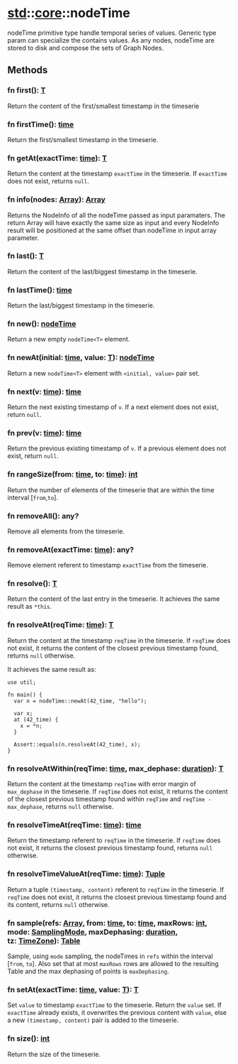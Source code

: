 # [std](/libs/std/)::[core](/libs/std/core/)::nodeTime

nodeTime primitive type handle temporal series of values.
Generic type param can specialize the contains values.
As any nodes, nodeTime are stored to disk and compose the sets of Graph Nodes.

## Methods
### fn first():&nbsp;[T](/libs/std/core/type.T.md)<Badge text="native" />

Return the content of the first/smallest timestamp in the timeserie
### fn firstTime():&nbsp;[time](/libs/std/core/type.time.md)<Badge text="native" />

Return the first/smallest timestamp in the timeserie.
### fn getAt(exactTime:&nbsp;[time](/libs/std/core/type.time.md)):&nbsp;[T](/libs/std/core/type.T.md)<Badge text="native" />

Return the content at the timestamp `exactTime` in the timeserie.
If `exactTime` does not exist, returns `null`.
### fn info(nodes:&nbsp;[Array](/libs/std/core/type.Array.md)):&nbsp;[Array](/libs/std/core/type.Array.md)<Badge text="static" />

Returns the NodeInfo of all the nodeTime passed as input paramaters.
The return Array will have exactly the same size as input and every NodeInfo result will be positioned at the same offset than nodeTime in input array parameter.
### fn last():&nbsp;[T](/libs/std/core/type.T.md)<Badge text="native" />

Return the content of the last/biggest timestamp in the timeserie.
### fn lastTime():&nbsp;[time](/libs/std/core/type.time.md)<Badge text="native" />

Return the last/biggest timestamp in the timeserie.
### fn new():&nbsp;[nodeTime](/libs/std/core/type.nodeTime.md)<Badge text="native" /><Badge text="static" />

Return a new empty `nodeTime<T>` element.
### fn newAt(initial:&nbsp;[time](/libs/std/core/type.time.md), value:&nbsp;[T](/libs/std/core/type.T.md)):&nbsp;[nodeTime](/libs/std/core/type.nodeTime.md)<Badge text="native" /><Badge text="static" />

Return a new `nodeTime<T>` element with `<initial, value>` pair set.
### fn next(v:&nbsp;[time](/libs/std/core/type.time.md)):&nbsp;[time](/libs/std/core/type.time.md)<Badge text="native" />

Return the next existing timestamp of `v`.
If a next element does not exist, return `null`.
### fn prev(v:&nbsp;[time](/libs/std/core/type.time.md)):&nbsp;[time](/libs/std/core/type.time.md)<Badge text="native" />

Return the previous existing timestamp of `v`. If a previous element does not exist, return `null`.
### fn rangeSize(from:&nbsp;[time](/libs/std/core/type.time.md), to:&nbsp;[time](/libs/std/core/type.time.md)):&nbsp;[int](/libs/std/core/type.int.md)<Badge text="native" />

Return the number of elements of the timeserie that are within the time interval [`from`,`to`].
### fn removeAll():&nbsp;any?<Badge text="native" />

Remove all elements from the timeserie.
### fn removeAt(exactTime:&nbsp;[time](/libs/std/core/type.time.md)):&nbsp;any?<Badge text="native" />

Remove element referent to timestamp `exactTime` from the timeserie.
### fn resolve():&nbsp;[T](/libs/std/core/type.T.md)<Badge text="native" />

Return the content of the last entry in the timeserie. It achieves the same result as `*this`.
### fn resolveAt(reqTime:&nbsp;[time](/libs/std/core/type.time.md)):&nbsp;[T](/libs/std/core/type.T.md)<Badge text="native" />

Return the content at the timestamp `reqTime` in the timeserie.
If `reqTime` does not exist, it returns the content of the closest previous timestamp found, returns `null` otherwise.

It achieves the same result as:
```gcl
use util;

fn main() {
  var n = nodeTime::newAt(42_time, "hello");

  var x;
  at (42_time) {
    x = *n;
  }

  Assert::equals(n.resolveAt(42_time), x);
}
```
### fn resolveAtWithin(reqTime:&nbsp;[time](/libs/std/core/type.time.md), max_dephase:&nbsp;[duration](/libs/std/core/type.duration.md)):&nbsp;[T](/libs/std/core/type.T.md)<Badge text="native" />

Return the content at the timestamp `reqTime` with error margin of `max_dephase` in the timeserie.
If `reqTime` does not exist, it returns the content of the closest previous timestamp found within `reqTime` and `reqTime - max_dephase`, returns `null` otherwise.
### fn resolveTimeAt(reqTime:&nbsp;[time](/libs/std/core/type.time.md)):&nbsp;[time](/libs/std/core/type.time.md)<Badge text="native" />

Return the timestamp referent to `reqTime` in the timeserie.
If `reqTime` does not exist, it returns the closest previous timestamp found, returns `null` otherwise.
### fn resolveTimeValueAt(reqTime:&nbsp;[time](/libs/std/core/type.time.md)):&nbsp;[Tuple](/libs/std/core/type.Tuple.md)<Badge text="native" />

Return a tuple `(timestamp, content)` referent to `reqTime` in the timeserie.
If `reqTime` does not exist, it returns the closest previous timestamp found and its content, returns `null` otherwise.
### fn sample(refs:&nbsp;[Array](/libs/std/core/type.Array.md), from:&nbsp;[time](/libs/std/core/type.time.md), to:&nbsp;[time](/libs/std/core/type.time.md), maxRows:&nbsp;[int](/libs/std/core/type.int.md), mode:&nbsp;[SamplingMode](/libs/std/core/enum.SamplingMode.md), maxDephasing:&nbsp;[duration](/libs/std/core/type.duration.md), tz:&nbsp;[TimeZone](/libs/std/core/type.TimeZone.md)):&nbsp;[Table](/libs/std/core/type.Table.md)<Badge text="native" /><Badge text="static" />

Sample, using `mode` sampling, the nodeTimes in `refs` within the interval [`from`, `to`].
Also set that at most `maxRows` rows are allowed to the resulting Table and the max dephasing of points is `maxDephasing`.
### fn setAt(exactTime:&nbsp;[time](/libs/std/core/type.time.md), value:&nbsp;[T](/libs/std/core/type.T.md)):&nbsp;[T](/libs/std/core/type.T.md)<Badge text="native" />

Set `value` to timestamp `exactTime` to the timeserie. Return the `value` set.
If `exactTime` already exists, it overwrites the previous content with `value`, else a new `(timestamp, content)` pair is added to the timeserie.
### fn size():&nbsp;[int](/libs/std/core/type.int.md)<Badge text="native" />

Return the size of the timeserie.
